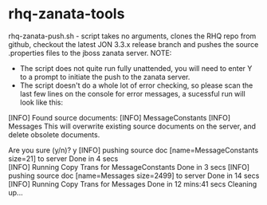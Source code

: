 rhq-zanata-tools
================

rhq-zanata-push.sh - script takes no arguments, clones the RHQ repo from github, checkout the latest JON 3.3.x release branch and pushes the source .properties files to the jboss zanata server.
NOTE: 
  - The script does not quite run fully unattended, you will need to enter Y to a prompt to initiate the push to the zanata server.
  - The script doesn't do a whole lot of error checking, so please scan the last few lines on the console for error messages, a sucessful run will look like this:

[INFO] Found source documents:
[INFO]            MessageConstants
[INFO]            Messages
This will overwrite existing source documents on the server, and delete obsolete documents.

Are you sure (y/n)? y
[INFO] pushing source doc [name=MessageConstants size=21] to server
Done in 4 secs    
[INFO] Running Copy Trans for MessageConstants
Done in 3 secs
[INFO] pushing source doc [name=Messages size=2499] to server
Done in 14 secs   
[INFO] Running Copy Trans for Messages
Done in 12 mins:41 secs
Cleaning up...
